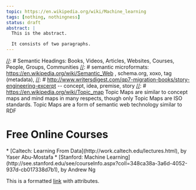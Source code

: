 ```yaml
---
topic: https://en.wikipedia.org/wiki/Machine_learning
tags: [nothing, nothingness]
status: draft
abstract: |
  This is the abstract.

  It consists of two paragraphs.
---
```


[//]: # (This may be the most platform independent comment)
[//]: # (See Jekyll Front Matter http://jekyllrb.com/docs/frontmatter/)
[//]: # (http://stackoverflow.com/questions/4823468/store-comments-in-markdown-syntax)
[//]: # Semantic Headings: Books, Videos, Articles, Websites, Courses, People, Groups, Communities
[//]: # semantic microformats: https://en.wikipedia.org/wiki/Semantic_Web , schema.org, xoxo, tag (metadata), 
[//]: # http://www.writersdigest.com/qp7-migration-books/story-engineering-excerpt -- concept, idea, premise, story
[//]: # https://en.wikipedia.org/wiki/Topic_map Topic Maps are similar to concept maps and mind maps in many respects, though only Topic Maps are ISO standards. Topic Maps are a form of semantic web technology similar to RDF

# Free Online Courses

<div itemtype="courses">
* [Caltech: Learning From Data](http://work.caltech.edu/lectures.html), by Yaser Abu-Mostafa
* [Stanford: Machine Learning](http://see.stanford.edu/see/courseInfo.aspx?coll=348ca38a-3a6d-4052-937d-cb017338d7b1), by Andrew Ng 
</div>

This is a formatted [link][] with attributes.


[link]: http://path.to/link.html "Some Link (article)" 





